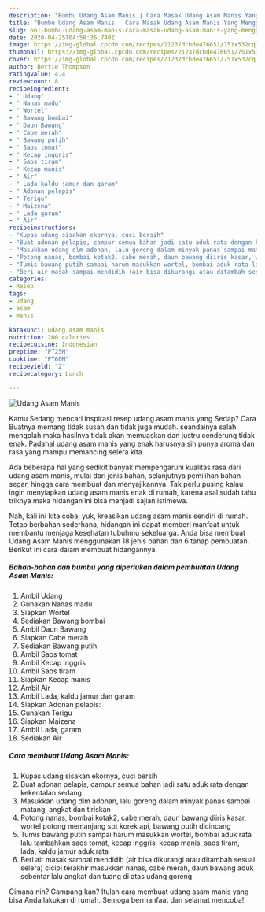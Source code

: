 ```yaml
---
description: "Bumbu Udang Asam Manis | Cara Masak Udang Asam Manis Yang Menggugah Selera"
title: "Bumbu Udang Asam Manis | Cara Masak Udang Asam Manis Yang Menggugah Selera"
slug: 661-bumbu-udang-asam-manis-cara-masak-udang-asam-manis-yang-menggugah-selera
date: 2020-04-25T04:58:36.740Z
image: https://img-global.cpcdn.com/recipes/21237dcbde476651/751x532cq70/udang-asam-manis-foto-resep-utama.jpg
thumbnail: https://img-global.cpcdn.com/recipes/21237dcbde476651/751x532cq70/udang-asam-manis-foto-resep-utama.jpg
cover: https://img-global.cpcdn.com/recipes/21237dcbde476651/751x532cq70/udang-asam-manis-foto-resep-utama.jpg
author: Bertie Thompson
ratingvalue: 4.4
reviewcount: 8
recipeingredient:
- " Udang"
- " Nanas madu"
- " Wortel"
- " Bawang bombai"
- " Daun Bawang"
- " Cabe merah"
- " Bawang putih"
- " Saos tomat"
- " Kecap inggris"
- " Saos tiram"
- " Kecap manis"
- " Air"
- " Lada kaldu jamur dan garam"
- " Adonan pelapis"
- " Terigu"
- " Maizena"
- " Lada garam"
- " Air"
recipeinstructions:
- "Kupas udang sisakan ekornya, cuci bersih"
- "Buat adonan pelapis, campur semua bahan jadi satu aduk rata dengan kekentalan sedang"
- "Masukkan udang dlm adonan, lalu goreng dalam minyak panas sampai matang, angkat dan tiriskan"
- "Potong nanas, bombai kotak2, cabe merah, daun bawang diiris kasar, wortel potong memanjang spt korek api, bawang putih dicincang"
- "Tumis bawang putih sampai harum masukkan wortel, bombai aduk rata lalu tambahkan saos tomat, kecap inggris, kecap manis, saos tiram, lada, kaldu jamur aduk rata"
- "Beri air masak sampai mendidih (air bisa dikurangi atau ditambah sesuai selera) cicipi terakhir masukkan nanas, cabe merah, daun bawang aduk sebentar lalu angkat dan tuang di atas udang goreng"
categories:
- Resep
tags:
- udang
- asam
- manis

katakunci: udang asam manis 
nutrition: 200 calories
recipecuisine: Indonesian
preptime: "PT25M"
cooktime: "PT60M"
recipeyield: "2"
recipecategory: Lunch

---
```



![Udang Asam Manis](https://img-global.cpcdn.com/recipes/21237dcbde476651/751x532cq70/udang-asam-manis-foto-resep-utama.jpg)

Kamu Sedang mencari inspirasi resep udang asam manis yang Sedap? Cara Buatnya memang tidak susah dan tidak juga mudah. seandainya salah mengolah maka hasilnya tidak akan memuaskan dan justru cenderung tidak enak. Padahal udang asam manis yang enak harusnya sih punya aroma dan rasa yang mampu memancing selera kita.

Ada beberapa hal yang sedikit banyak mempengaruhi kualitas rasa dari udang asam manis, mulai dari jenis bahan, selanjutnya pemilihan bahan segar, hingga cara membuat dan menyajikannya. Tak perlu pusing kalau ingin menyiapkan udang asam manis enak di rumah, karena asal sudah tahu triknya maka hidangan ini bisa menjadi sajian istimewa.




Nah, kali ini kita coba, yuk, kreasikan udang asam manis sendiri di rumah. Tetap berbahan sederhana, hidangan ini dapat memberi manfaat untuk membantu menjaga kesehatan tubuhmu sekeluarga. Anda bisa membuat Udang Asam Manis menggunakan 18 jenis bahan dan 6 tahap pembuatan. Berikut ini cara dalam membuat hidangannya.

<!--inarticleads1-->

##### Bahan-bahan dan bumbu yang diperlukan dalam pembuatan Udang Asam Manis:

1. Ambil  Udang
1. Gunakan  Nanas madu
1. Siapkan  Wortel
1. Sediakan  Bawang bombai
1. Ambil  Daun Bawang
1. Siapkan  Cabe merah
1. Sediakan  Bawang putih
1. Ambil  Saos tomat
1. Ambil  Kecap inggris
1. Ambil  Saos tiram
1. Siapkan  Kecap manis
1. Ambil  Air
1. Ambil  Lada, kaldu jamur dan garam
1. Siapkan  Adonan pelapis:
1. Gunakan  Terigu
1. Siapkan  Maizena
1. Ambil  Lada, garam
1. Sediakan  Air




<!--inarticleads2-->

##### Cara membuat Udang Asam Manis:

1. Kupas udang sisakan ekornya, cuci bersih
1. Buat adonan pelapis, campur semua bahan jadi satu aduk rata dengan kekentalan sedang
1. Masukkan udang dlm adonan, lalu goreng dalam minyak panas sampai matang, angkat dan tiriskan
1. Potong nanas, bombai kotak2, cabe merah, daun bawang diiris kasar, wortel potong memanjang spt korek api, bawang putih dicincang
1. Tumis bawang putih sampai harum masukkan wortel, bombai aduk rata lalu tambahkan saos tomat, kecap inggris, kecap manis, saos tiram, lada, kaldu jamur aduk rata
1. Beri air masak sampai mendidih (air bisa dikurangi atau ditambah sesuai selera) cicipi terakhir masukkan nanas, cabe merah, daun bawang aduk sebentar lalu angkat dan tuang di atas udang goreng




Gimana nih? Gampang kan? Itulah cara membuat udang asam manis yang bisa Anda lakukan di rumah. Semoga bermanfaat dan selamat mencoba!

